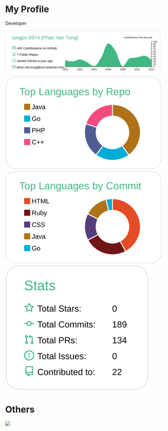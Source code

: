 # My Profile

Developer

[![](https://raw.githubusercontent.com/tungpv-0974/tungpv-0974/master/profile-summary-card-output/vue/0-profile-details.svg)](https://github.com/tungpv-0974/tungpv-0974)
[![](https://raw.githubusercontent.com/tungpv-0974/tungpv-0974/master/profile-summary-card-output/vue/1-repos-per-language.svg)](https://github.com/tungpv-0974/tungpv-0974)
[![](https://raw.githubusercontent.com/tungpv-0974/tungpv-0974/master/profile-summary-card-output/vue/2-most-commit-language.svg)](https://github.com/tungpv-0974/tungpv-0974)
[![](https://raw.githubusercontent.com/tungpv-0974/tungpv-0974/master/profile-summary-card-output/vue/3-stats.svg)](https://github.com/tungpv-0974/tungpv-0974)

# Others
![](https://komarev.com/ghpvc/?username=tungpv-0974&color=green)
